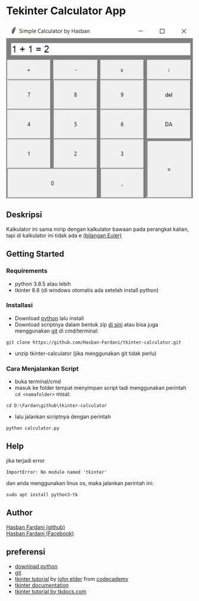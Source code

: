 # Tekinter Calculator App

<img src="images/overview2.png">

## Deskripsi
Kalkulator ini sama mirip dengan kalkulator bawaan pada perangkat kalian, tapi di kalkulator ini tidak ada e [(bilangan Euler)](https://id.wikipedia.org/wiki/E_(konstanta_matematika)) 


## Getting Started

### Requirements

* python 3.8.5 atau lebih
* tkinter 8.6 (di windows otomatis ada setelah install python)

### Installasi

* Download [python](https://www.python.org/downloads/) lalu install
* Download scriptnya dalam bentuk zip [di sini](https://github.com/Hasban-Fardani/tkinter-calculator/archive/refs/heads/main.zip) atau bisa juga menggunakan [git](https://git-scm.com/) di cmd/terminal: 
```
git clone https://github.com/Hasban-Fardani/tkinter-calculator.git
```

* unzip tkinter-calculator (jika menggunakan git tidak perlu)

### Cara Menjalankan Script

* buka terminal/cmd
* masuk ke folder tempat menyimpan script tadi menggunakan perintah ```cd <namafolder>``` misal:
```
cd D:\Fardan\github\tkinter-calculator
```
* lalu jalankan scriptnya dengan perintah
```
python calculator.py
```

## Help

jika terjadi error
```
ImportError: No module named 'tkinter'
```
dan anda menggunakan linux os, maka jalankan perintah ini:
```
sudo apt install python3-tk
```

## Author

[Hasban Fardani (github)](https://github.com/Hasban-Fardani)  
[Hasban Fardani (Facebook)](https://www.facebook.com/hasban.fardani.92/)

## preferensi

* [download python](https://www.python.org/downloads/)
* [git](https://git-scm.com/)
* [tkinter tutorial](https://www.youtube.com/watch?v=yQSEXcf6s2I&list=PLCC34OHNcOtoC6GglhF3ncJ5rLwQrLGnV) by [john elder](https://github.com/flatplanet) from [codecademy](https://codecademy.com/)
* [tkinter documentation](https://docs.python.org/3/library/tk.html)
* [tkinter tutorial by tkdocs.com](https://tkdocs.com/tutorial/)
